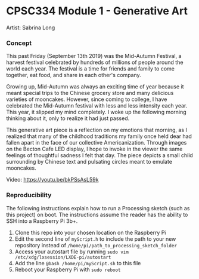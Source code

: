 # CPSC334 Module 1 - Generative Art
Artist: Sabrina Long

### Concept

This past Friday (September 13th 2019) was the Mid-Autumn Festival, a harvest festival celebrated by hundreds of millions of people around the world each year. The festival is a time for friends and family to come together, eat food, and share in each other's company.

Growing up, Mid-Autumn was always an exciting time of year because it meant special trips to the Chinese grocery store and many delicious varieties of mooncakes. However, since coming to college, I have celebrated the Mid-Autumn festival with less and less intensity each year. This year, it slipped my mind completely. I woke up the following morning thinking about it, only to realize it had just passed.

This generative art piece is a reflection on my emotions that morning, as I realized that many of the childhood traditions my family once held dear had fallen apart in the face of our collective Americanization. Through images on the Becton Cafe LED display, I hope to invoke in the viewer the same feelings of thoughtful sadness I felt that day. The piece depicts a small child surrounding by Chinese text and pulsating circles meant to emulate mooncakes.

Video: https://youtu.be/bkPSsAsL59k

### Reproducibility

The following instructions explain how to run a Processing sketch (such as this project) on boot. The instructions assume the reader has the ability to SSH into a Raspberry Pi 3b+.

1. Clone this repo into your chosen location on the Raspberry Pi
2. Edit the second line of ```myScript.h``` to include the path to your new repository instead of ```/home/pi/path_to_processing_sketch_folder```
3. Access your autostart file by running ```sudo vim /etc/xdg/lxsession/LXDE-pi/autostart```
4. Add the line ```@bash /home/pi/myScript.sh``` to this file
5. Reboot your Raspberry Pi with ```sudo reboot```
